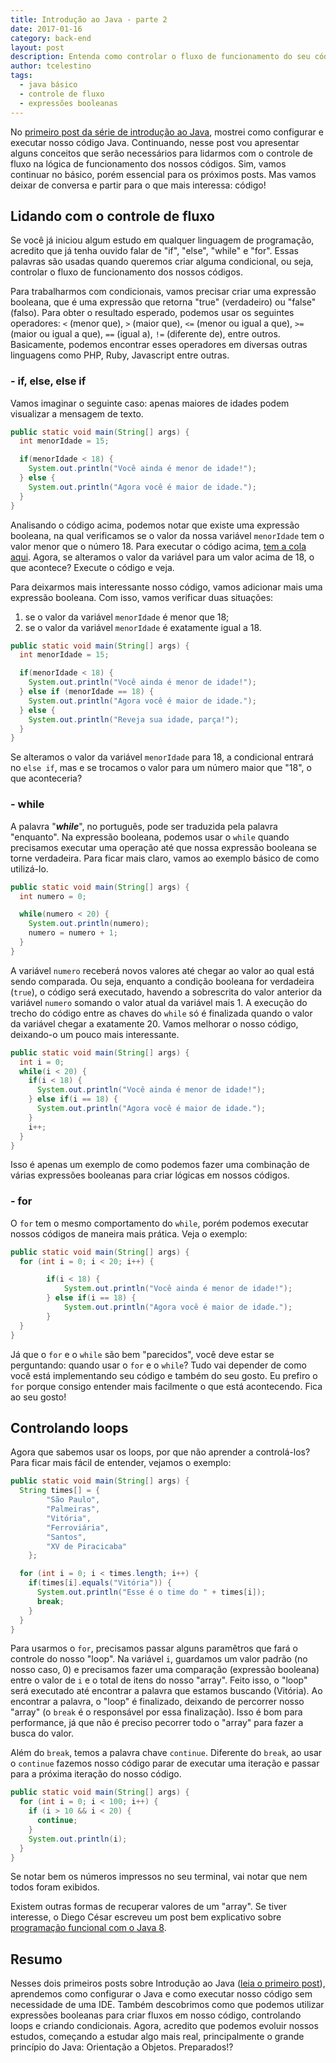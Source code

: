 ```yaml
---
title: Introdução ao Java - parte 2
date: 2017-01-16
category: back-end
layout: post
description: Entenda como controlar o fluxo de funcionamento do seu código usando expressão booleana. Entenda o funcionamento do "if", "else", "for", "while" e de alguns operadores.
author: tcelestino
tags:
  - java básico
  - controle de fluxo
  - expressões booleanas
---
```


No [primeiro post da série de introdução ao Java](http://engenharia.elo7.com.br/introducao-ao-java/), mostrei como configurar e executar nosso código Java. Continuando, nesse post vou apresentar alguns conceitos que serão necessários para lidarmos com o controle de fluxo na lógica de funcionamento dos nossos códigos. Sim, vamos continuar no básico, porém essencial para os próximos posts. Mas vamos deixar de conversa e partir para o que mais interessa: código!

## Lidando com o controle de fluxo

Se você já iniciou algum estudo em qualquer linguagem de programação, acredito que já tenha ouvido falar de "if", "else", "while" e "for". Essas palavras são usadas quando queremos criar alguma condicional, ou seja, controlar o fluxo de funcionamento dos nossos códigos.

Para trabalharmos com condicionais, vamos precisar criar uma expressão booleana, que é uma expressão que retorna "true" (verdadeiro) ou "false" (falso). Para obter o resultado esperado, podemos usar os seguintes operadores: `<` (menor que), `>` (maior que), `<=` (menor ou igual a que), `>=` (maior ou igual a que), `==` (igual a), `!=` (diferente de), entre outros. Basicamente, podemos encontrar esses operadores em diversas outras linguagens como PHP, Ruby, Javascript entre outras.

### - if, else, else if

Vamos imaginar o seguinte caso: apenas maiores de idades podem visualizar a mensagem de texto.

```Java
public static void main(String[] args) {
  int menorIdade = 15;

  if(menorIdade < 18) {
    System.out.println("Você ainda é menor de idade!");
  } else {
    System.out.println("Agora você é maior de idade.");
  }
}
```

Analisando o código acima, podemos notar que existe uma expressão booleana, na qual verificamos se o valor da nossa variável `menorIdade` tem o valor menor que o número 18. Para executar o código acima, [tem a cola aqui](http://engenharia.elo7.com.br/introducao-ao-java/). Agora, se alteramos o valor da variável para um valor acima de 18, o que acontece? Execute o código e veja.

Para deixarmos mais interessante nosso código, vamos adicionar mais uma expressão booleana. Com isso, vamos verificar duas situações:

1. se o valor da variável `menorIdade` é menor que 18;
2. se o valor da variável `menorIdade` é exatamente igual a 18.

```Java
public static void main(String[] args) {
  int menorIdade = 15;

  if(menorIdade < 18) {
    System.out.println("Você ainda é menor de idade!");
  } else if (menorIdade == 18) {
    System.out.println("Agora você é maior de idade.");
  } else {
    System.out.println("Reveja sua idade, parça!");
  }
}
```

Se alteramos o valor da variável `menorIdade` para 18, a condicional entrará no `else if`, mas e se trocamos o valor para um número maior que "18", o que aconteceria?

### - while

A palavra "***while***", no português, pode ser traduzida pela palavra "enquanto". Na expressão booleana, podemos usar o `while` quando precisamos executar uma operação até que nossa expressão booleana se torne verdadeira. Para ficar mais claro, vamos ao exemplo básico de como utilizá-lo.

```Java
public static void main(String[] args) {
  int numero = 0;

  while(numero < 20) {
    System.out.println(numero);
    numero = numero + 1;
  }
}
```

A variável `numero` receberá novos valores até chegar ao valor ao qual está sendo comparada. Ou seja, enquanto a condição booleana for verdadeira (`true`), o código será executado, havendo a sobrescrita do valor anterior da variável `numero` somando o valor atual da variável mais 1. A execução do trecho do código entre as chaves do `while` só é finalizada quando o valor da variável chegar a exatamente 20. Vamos melhorar o nosso código, deixando-o um pouco mais interessante.

```Java
public static void main(String[] args) {
  int i = 0;
  while(i < 20) {
    if(i < 18) {
      System.out.println("Você ainda é menor de idade!");
    } else if(i == 18) {
      System.out.println("Agora você é maior de idade.");
    }
    i++;
  }
}
```

Isso é apenas um exemplo de como podemos fazer uma combinação de várias expressões booleanas para criar lógicas em nossos códigos.

### - for

O `for` tem o mesmo comportamento do `while`, porém podemos executar nossos códigos de maneira mais prática. Veja o exemplo:

```Java
public static void main(String[] args) {
  for (int i = 0; i < 20; i++) {

		if(i < 18) {
			System.out.println("Você ainda é menor de idade!");
		} else if(i == 18) {
			System.out.println("Agora você é maior de idade.");
		}
  }
}
```
Já que o `for` e o `while` são bem "parecidos", você deve estar se perguntando: quando usar o `for` e o `while`? Tudo vai depender de como você está implementando seu código e também do seu gosto. Eu prefiro o `for` porque consigo entender mais facilmente o que está acontecendo. Fica ao seu gosto!

## Controlando loops

Agora que sabemos usar os loops, por que não aprender a controlá-los? Para ficar mais fácil de entender, vejamos o exemplo:

```Java
public static void main(String[] args) {
  String times[] = {
		"São Paulo",
		"Palmeiras",
		"Vitória",
		"Ferroviária",
		"Santos",
		"XV de Piracicaba"
	};

  for (int i = 0; i < times.length; i++) {
    if(times[i].equals("Vitória")) {
      System.out.println("Esse é o time do " + times[i]);
      break;
    }
  }
}
```
Para usarmos o `for`, precisamos passar alguns paramêtros que fará o controle do nosso "loop". Na variável `i`, guardamos um valor padrão (no nosso caso, 0) e precisamos fazer uma comparação (expressão booleana)  entre o valor de `i` e o total de itens do nosso "array". Feito isso, o "loop" será executado até encontrar a palavra que estamos buscando (Vitória). Ao encontrar a palavra, o "loop" é finalizado, deixando de percorrer nosso "array" (o `break` é o responsável por essa finalização). Isso é bom para performance, já que não é preciso pecorrer todo o "array" para fazer a busca do valor.

Além do `break`, temos a palavra chave `continue`. Diferente do `break`, ao usar o `continue` fazemos nosso código parar de executar uma iteração e passar para a próxima iteração do nosso código.

```Java
public static void main(String[] args) {
  for (int i = 0; i < 100; i++) {
    if (i > 10 && i < 20) {
      continue;
    }
    System.out.println(i);
  }
}
```

Se notar bem os números impressos no seu terminal, vai notar que nem todos foram exibidos.

Existem outras formas de recuperar valores de um "array". Se tiver interesse, o Diego César escreveu um post bem explicativo sobre [programação funcional com o Java 8](http://engenharia.elo7.com.br/introducao-a-programacao-funcional-com-java8/).

## Resumo

Nesses dois primeiros posts sobre Introdução ao Java ([leia o primeiro post](http://engenharia.elo7.com.br/introducao-ao-java/)), aprendemos como configurar o Java e como executar nosso código sem necessidade de uma IDE. Também descobrimos como que podemos utilizar expressões booleanas para criar fluxos em nosso código, controlando loops e criando condicionais. Agora, acredito que podemos evoluir nossos estudos, começando a estudar algo mais real, principalmente o grande princípio do Java: Orientação a Objetos. Preparados!?
